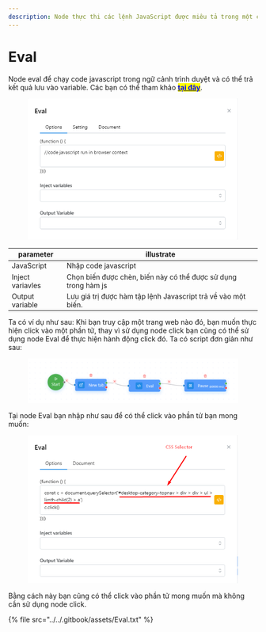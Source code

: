 ```yaml
---
description: Node thực thi các lệnh JavaScript được miêu tả trong một chuỗi.
---
```


# Eval

Node eval để chạy code javascript trong ngữ cảnh trình duyệt và có thể trả kết quả lưu vào variable. Các bạn có thể tham khảo [<mark style="color:blue;">**tại đây**</mark>](https://www.w3schools.com/js/).

<figure><img src="../../.gitbook/assets/image (2) (1) (1) (1) (1) (1) (1) (1) (1) (1) (1) (1) (1) (1) (1) (1) (1) (1) (1).png" alt=""><figcaption></figcaption></figure>

| parameter         | illustrate                                                     |
| ----------------- | -------------------------------------------------------------- |
| JavaScript        | Nhập code javascript                                           |
| Inject variavles  | Chọn biến được chèn, biến này có thể được sử dụng trong hàm js |
| Output variable   | Lưu giá trị được hàm tập lệnh Javascript trả về vào một biến.  |

Ta có ví dụ như sau: Khi bạn truy cập một trang web nào đó, bạn muốn thực hiện click vào một phần tử, thay vì sử dụng node click bạn cũng có thể sử dụng node Eval để thực hiện hành động click đó. Ta có script đơn giản như sau:

<figure><img src="../../.gitbook/assets/image (60) (1).png" alt=""><figcaption></figcaption></figure>

Tại node Eval bạn nhập như sau để có thể click vào phần tử bạn mong muốn:

<figure><img src="../../.gitbook/assets/image (61) (1).png" alt=""><figcaption></figcaption></figure>

Bằng cách này bạn cũng có thể click vào phần tử mong muốn mà không cần sử dụng node click.

{% file src="../../.gitbook/assets/Eval.txt" %}
